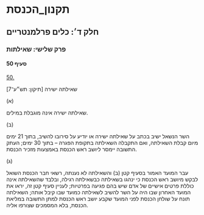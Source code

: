 # תקנון_הכנסת

## חלק ד׳: כלים פרלמנטריים

### פרק שלישי: שאילתות

#### סעיף 50

[50.](https://he.wikisource.org/wiki/תקנון_הכנסת#s_yp_50)

שאילתה ישירה [תיקון: תש״ע־7]

(א)

שאילתה ישירה אינה מוגבלת במילים.

(ב)

השר הנשאל
ישיב בכתב על שאילתה ישירה או יודיע על סירובו להשיב, בתוך 21 ימים מיום
קבלת השאילתה, ואם התקבלה השאילתה בתקופת הפגרה – בתוך 30 ימים; העתק
התשובה יימסר ליושב ראש הכנסת באמצעות מזכיר הכנסת.

(ג)

עבר המועד
האמור בסעיף קטן (ב) והשאילתה לא נענתה, רשאי חבר הכנסת השואל לבקש מיושב
ראש הכנסת כי ינהגו בשאילתה כבשאילתה רגילה, ובלבד שהשאילתה אינה כוללת
פרטים אישיים של אדם שיש בהם פגיעה בפרטיות; לעניין סעיף קטן זה, יראו את
המועד האחרון שבו היה על השר להשיב לשאילתה כמועד שבו קיבל אותה; השאילתה
תונח על שולחן הכנסת לפני המועד שקבע יושב ראש הכנסת למתן התשובה במליאת
הכנסת, בלא המסמכים שצורפו אליה.